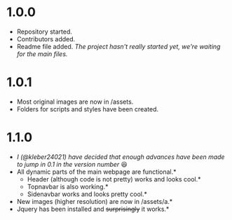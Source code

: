 # 1.0.0
- Repository started.
- Contributors added.
- Readme file added.
_The project hasn't really started yet, we're waiting for the main files._

# 1.0.1
- Most original images are now in /assets.
- Folders for scripts and styles have been created.

# 1.1.0
- _I (@kleber24021) have decided that enough advances have been made to jump in 0.1 in the version number_ :laughing:
- All dynamic parts of the main webpage are functional.*
  - Header (although code is not pretty) works and looks cool.*
  - Topnavbar is also working.*
  - Sidenavbar works and looks pretty cool.*
- New images (higher resolution) are now in /assets/a.*
- Jquery has been installed and ~~surprisingly~~ it works.*

